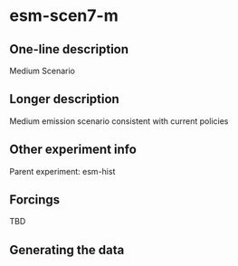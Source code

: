 <!--- This file contains a number of sections -->
<!--- They are bounded by comments like this -->
<!--- Do not edit these sections by hand -->
<!--- Start title -->
# esm-scen7-m
<!--- End title -->

## One-line description

<!--- Start one-line-description -->
Medium Scenario
<!--- End one-line-description -->

## Longer description

<!--- Start longer-description -->
Medium emission scenario consistent with current policies
<!--- End longer-description -->

## Other experiment info

<!--- Start other-experiment-info -->
Parent experiment: esm-hist
<!--- End other-experiment-info -->

## Forcings

<!--- Start forcings -->
TBD
<!--- End forcings -->

## Generating the data

<!--- TODO: auto-generate this -->
